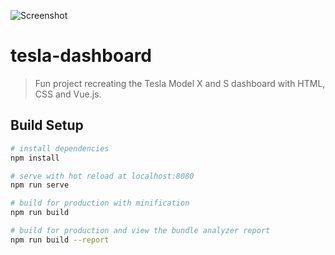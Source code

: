 ![Screenshot](src/assets/images/screenshot.jpg)

# tesla-dashboard

> Fun project recreating the Tesla Model X and S dashboard with HTML, CSS and Vue.js.

## Build Setup

``` bash
# install dependencies
npm install

# serve with hot reload at localhost:8080
npm run serve

# build for production with minification
npm run build

# build for production and view the bundle analyzer report
npm run build --report
```
